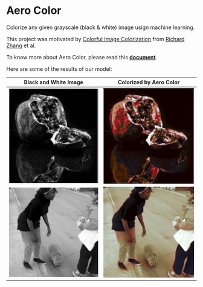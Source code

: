 # Aero Color

Colorize any given grayscale (black & white) image usign machine learning.

This project was motivated by [Colorful Image Colorization](http://richzhang.github.io/colorization/) from [Richard Zhang](https://richzhang.github.io/) et al.

To know more about Aero Color, please read this [**document**](project-description.pdf).

Here are some of the results of our model:

| Black and White Image | Colorized by Aero Color |
|---|---|
|![bnw](example-images/4.%20bnw.jpg)| ![colorized](example-images/4.%20predict.jpg) |
|![bnw](example-images/1.%20bnw.jpeg)| ![colorized](example-images/1.%20predict.jpeg) |
